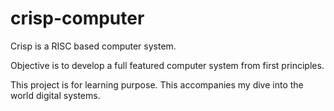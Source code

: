 # crisp-computer
Crisp is a RISC based computer system.

Objective is to develop a full featured computer system from first principles.

This project is for learning purpose. This accompanies my dive into the world digital systems.

